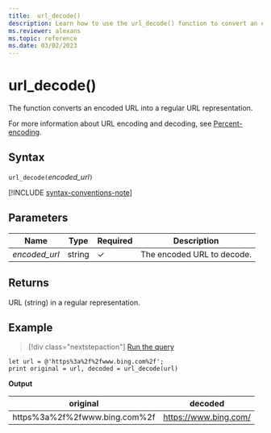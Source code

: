 ```yaml
---
title:  url_decode()
description: Learn how to use the url_decode() function to convert an encoded URL into a regular URL representation.
ms.reviewer: alexans
ms.topic: reference
ms.date: 03/02/2023
---
```

# url_decode()

The function converts an encoded URL into a regular URL representation.

For more information about URL encoding and decoding, see [Percent-encoding](https://en.wikipedia.org/wiki/Percent-encoding).

## Syntax

`url_decode(`*encoded_url*`)`

[!INCLUDE [syntax-conventions-note](../../includes/syntax-conventions-note.md)]

## Parameters

| Name | Type | Required | Description |
|--|--|--|--|
| *encoded_url* | string | &check; | The encoded URL to decode.|

## Returns

URL (string) in a regular representation.

## Example

> [!div class="nextstepaction"]
> <a href="https://dataexplorer.azure.com/clusters/help/databases/Samples?query=H4sIAAAAAAAAA8tJLVEoLcpRsFVwUM8oKSkoVjVOVDVKA6Ly8nK9pMy8dL3k/FwgV92al6ugKDOvRCG/KDM9My8RpAeoU0chJTU5PyU1BcKNh/A0gExNAHjpCSdcAAAA" target="_blank">Run the query</a>

```kusto
let url = @'https%3a%2f%2fwww.bing.com%2f';
print original = url, decoded = url_decode(url)
```

**Output**

|original|decoded|
|---|---|
|https%3a%2f%2fwww.bing.com%2f|https://www.bing.com/|
